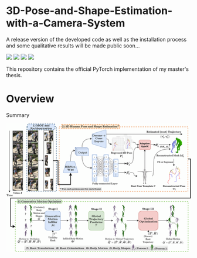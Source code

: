 # 3D-Pose-and-Shape-Estimation-with-a-Camera-System
A release version of the developed code as well as the installation process and some qualitative results will be made public soon...

<p float="left">
  <img src="/results/downtown_sitOnStairs_render.gif" data-canonical-src="/results/downtown_sitOnStairs_render.gif" width="500" />
  <img src="/results/Havoc_Ladies_render.gif" data-canonical-src="/results/Havoc_Ladies_render.gif" width="500" />
  <img src="/results/downtown_sitOnStairs_world.gif" data-canonical-src="/results/downtown_sitOnStairs_world.gif" width="500" />
  <img src="/results/Havoc_Ladies_world.gif" data-canonical-src="/results/Havoc_Ladies_world.gif" width="500" />
</p>

This repository contains the official PyTorch implementation of my master's thesis.

# Overview

Summary 
<p align="center">
<img src="https://github.com/AndreOliveira00/3D-Pose-and-Shape-Estimation-with-a-Camera-System/blob/6042793f41b5cddfee25951dd4d6f580a8892330/results/sys_architecture.png" data-canonical-src="https://github.com/AndreOliveira00/3D-Pose-and-Shape-Estimation-with-a-Camera-System/blob/6042793f41b5cddfee25951dd4d6f580a8892330/results/sys_architecture.png" width="800"/>
</p>




